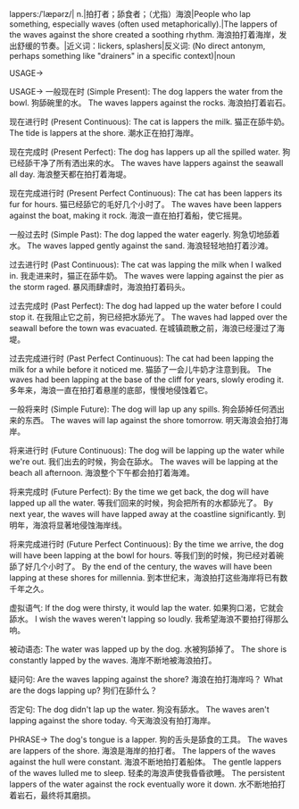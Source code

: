 lappers:/ˈlæpərz/| n.|拍打者；舔食者；（尤指）海浪|People who lap something, especially waves (often used metaphorically).|The lappers of the waves against the shore created a soothing rhythm. 海浪拍打着海岸，发出舒缓的节奏。|近义词：lickers, splashers|反义词: (No direct antonym, perhaps something like "drainers" in a specific context)|noun


USAGE->

USAGE->
一般现在时 (Simple Present):
The dog lappers the water from the bowl. 狗舔碗里的水。
The waves lappers against the rocks. 海浪拍打着岩石。


现在进行时 (Present Continuous):
The cat is lappers the milk. 猫正在舔牛奶。
The tide is lappers at the shore. 潮水正在拍打海岸。


现在完成时 (Present Perfect):
The dog has lappers up all the spilled water. 狗已经舔干净了所有洒出来的水。
The waves have lappers against the seawall all day. 海浪整天都在拍打着海堤。


现在完成进行时 (Present Perfect Continuous):
The cat has been lappers its fur for hours. 猫已经舔它的毛好几个小时了。
The waves have been lappers against the boat, making it rock. 海浪一直在拍打着船，使它摇晃。


一般过去时 (Simple Past):
The dog lapped the water eagerly. 狗急切地舔着水。
The waves lapped gently against the sand. 海浪轻轻地拍打着沙滩。


过去进行时 (Past Continuous):
The cat was lapping the milk when I walked in. 我走进来时，猫正在舔牛奶。
The waves were lapping against the pier as the storm raged.  暴风雨肆虐时，海浪拍打着码头。


过去完成时 (Past Perfect):
The dog had lapped up the water before I could stop it. 在我阻止它之前，狗已经把水舔光了。
The waves had lapped over the seawall before the town was evacuated. 在城镇疏散之前，海浪已经漫过了海堤。


过去完成进行时 (Past Perfect Continuous):
The cat had been lapping the milk for a while before it noticed me. 猫舔了一会儿牛奶才注意到我。
The waves had been lapping at the base of the cliff for years, slowly eroding it.  多年来，海浪一直在拍打着悬崖的底部，慢慢地侵蚀着它。


一般将来时 (Simple Future):
The dog will lap up any spills. 狗会舔掉任何洒出来的东西。
The waves will lap against the shore tomorrow. 明天海浪会拍打海岸。


将来进行时 (Future Continuous):
The dog will be lapping up the water while we're out. 我们出去的时候，狗会在舔水。
The waves will be lapping at the beach all afternoon. 海浪整个下午都会拍打着海滩。


将来完成时 (Future Perfect):
By the time we get back, the dog will have lapped up all the water. 等我们回来的时候，狗会把所有的水都舔光了。
By next year, the waves will have lapped away at the coastline significantly. 到明年，海浪将显著地侵蚀海岸线。


将来完成进行时 (Future Perfect Continuous):
By the time we arrive, the dog will have been lapping at the bowl for hours. 等我们到的时候，狗已经对着碗舔了好几个小时了。
By the end of the century, the waves will have been lapping at these shores for millennia. 到本世纪末，海浪拍打这些海岸将已有数千年之久。


虚拟语气:
If the dog were thirsty, it would lap the water. 如果狗口渴，它就会舔水。
I wish the waves weren't lapping so loudly. 我希望海浪不要拍打得那么响。


被动语态:
The water was lapped up by the dog. 水被狗舔掉了。
The shore is constantly lapped by the waves. 海岸不断地被海浪拍打。


疑问句:
Are the waves lapping against the shore? 海浪在拍打海岸吗？
What are the dogs lapping up? 狗们在舔什么？


否定句:
The dog didn't lap up the water. 狗没有舔水。
The waves aren't lapping against the shore today. 今天海浪没有拍打海岸。


PHRASE->
The dog's tongue is a lapper. 狗的舌头是舔食的工具。
The waves are lappers of the shore. 海浪是海岸的拍打者。
The lappers of the waves against the hull were constant. 海浪不断地拍打着船体。
The gentle lappers of the waves lulled me to sleep.  轻柔的海浪声使我昏昏欲睡。
The persistent lappers of the water against the rock eventually wore it down. 水不断地拍打着岩石，最终将其磨损。
